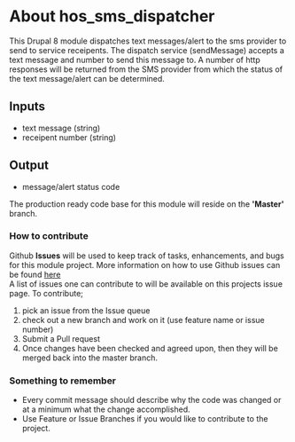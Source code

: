 # About hos_sms_dispatcher
This Drupal 8 module dispatches text messages/alert to the sms provider to send to service receipents. The dispatch service (sendMessage) accepts a text message and number to send this message to. A number of http responses will be returned from the SMS provider from which the status of the text message/alert can be determined.

## Inputs

* text message (string)
* receipent number (string)

## Output

* message/alert status code

The production ready code base for this module will reside on the <b>'Master'</b> branch. 

### How to contribute
Github <b>Issues</b> will be used to keep track of tasks, enhancements, and bugs for this module project.
More information on how to use Github issues can be found <a href='https://guides.github.com/features/issues/'>here</a>
<br>A list of issues one can contribute to will be available on this projects issue page. To contribute;
1. pick an issue from the Issue queue
2. check out a new branch and work on it (use feature name or issue number)
3. Submit a Pull request
4. Once changes have been checked and agreed upon, then they will be merged back into the master branch.

### Something to remember
* Every commit message should describe why the code was changed or at a minimum what the change accomplished.
* Use Feature or Issue Branches if you would like to contribute to the project.

